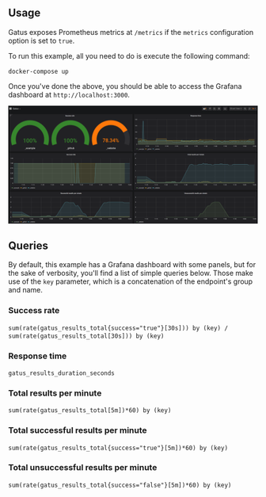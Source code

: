 ## Usage
Gatus exposes Prometheus metrics at `/metrics` if the `metrics` configuration option is set to `true`.

To run this example, all you need to do is execute the following command:
```console
docker-compose up
```
Once you've done the above, you should be able to access the Grafana dashboard at `http://localhost:3000`.

![Gatus Grafana dashboard](../../.github/assets/grafana-dashboard.png)


## Queries
By default, this example has a Grafana dashboard with some panels, but for the sake of verbosity, you'll find
a list of simple queries below. Those make use of the `key` parameter, which is a concatenation of the endpoint's
group and name.

### Success rate
```
sum(rate(gatus_results_total{success="true"}[30s])) by (key) / sum(rate(gatus_results_total[30s])) by (key)
```

### Response time
```
gatus_results_duration_seconds
```

### Total results per minute
```
sum(rate(gatus_results_total[5m])*60) by (key)
```

### Total successful results per minute
```
sum(rate(gatus_results_total{success="true"}[5m])*60) by (key)
```

### Total unsuccessful results per minute
```
sum(rate(gatus_results_total{success="false"}[5m])*60) by (key)
```
